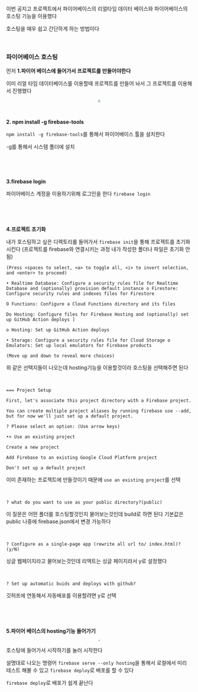 이번 공지고 프로젝트에서 파이어베이스의 리얼타임 데이터 베이스와 파이어베이스의 호스팅 기능을 이용했다

호스팅을 매우 쉽고 간단하게 하는 방법이다

&nbsp;

### 파이어베이스 호스팅

먼저  **1.파이어 베이스에 들어가서 프로젝트를 만들어야한다**

이미 리얼 타임 데이터베이스를 이용할때 프로젝트를 만들어 놔서 그 프로젝트를 이용해서 진행했다

<center>
<img src="https://user-images.githubusercontent.com/80758613/222618117-7fc6f06f-d47d-4e05-984c-594af25d97a2.png" style="zoom:40%;">
</center>

&nbsp;

**2. npm install -g firebase-tools**

`npm install -g firebase-tools`를 통해서 파이어베이스 툴을 설치한다

-g를 통해서 시스템 폴더에 설치

&nbsp;

&nbsp;

**3.firebase login**

파이어베이스 계정을 이용하기위해 로그인을 한다 `firebase login`

&nbsp;

&nbsp;

**4.프로젝트 초기화**

내가 호스팅하고 싶은 디렉토리롤 들어가서 `firebase init`을 통해 프로젝트를 초기화 시킨다 (프로젝트를 firebase와 연결시키는 과정 내가 작성한 폴더나 파일은 초기화 안됨)

``` ? Which Firebase features do you want to set up for this directory? Press Space to select features, then Enter to confirm your choices.
(Press <spaces to select, <a> to toggle all, <i> to invert selection, and <enter> to proceed)

• Realtime Database: Configure a security rules file for Realtime Database and (optionally) provision default instance o Firestore: Configure security rules and indexes files for Firestore

O Functions: Configure a Cloud Functions directory and its files

Do Hosting: Configure files for Firebase Hosting and (optionally) set up GitHub Action deploys ]

o Hosting: Set up GitHub Action deploys

• Storage: Configure a security rules file for Cloud Storage o Emulators: Set up local emulators for Firebase products

(Move up and down to reveal more choices)
```

위 같은 선택지들이 나오는데 hosting기능을 이용할것이라  호스팅을 선택해주면 된다

&nbsp;

```
=== Project Setup

First, let's associate this project directory with a Firebase project.

You can create multiple project aliases by running firebase use --add, but for now we'll just set up a default project.

? Please select an option: (Use arrow keys)

•> Use an existing project

Create a new project

Add Firebase to an existing Google Cloud Platform project

Don't set up a default project 
```

이미 존재하는 프로젝트에 만들것이기 때문에 `use an existing project`를 선택

&nbsp;

```  
? what do you want to use as your public directory?(public)
```

이 질문은 어떤 폴더를 호스팅할것인지 물어보는것인데 build로 하면 된다 기본값은 public 나중에 firebase.json에서 변경 가능하다

&nbsp;

``` 
? Configure as a single-page app (rewrite all url to/ index.html)?(y/N)
```

싱글 웹페이지라고 물어보는것인데 리액트는 싱글 페이지라서 y로 설정했다

&nbsp;

```
? Set up automatic buids and deploys with github?
```

깃허프에 연동해서 자동배포를 이용할려면 y로 선택

&nbsp;

&nbsp;

**5.파이어 베이스의 hosting기능 들어가기**

<center>
<img src="https://user-images.githubusercontent.com/80758613/222618370-059a5397-69ad-4d35-b152-f60f9e3ec86b.png" style="zoom:30%;">
</center>

호스팅에 들어가서 시작하기를 눌러 시작한다

설명대로 나오는 명령어 `firebase serve --only hosting`을 통해서 로컬에서 미리 테스트 해볼 수 있고 `firebase deploy`로 배포를 할 수 있다

`firebase deploy`로 배포가 쉽게 끝난다

